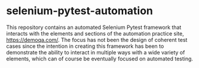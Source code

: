 # selenium-pytest-automation

This repository contains an automated Selenium Pytest framework that interacts with the elements and sections of the automation practice site, https://demoqa.com/.
The focus has not been the design of coherent test cases since the intention in creating this framework has been to demonstrate the ability to interact in multiple ways with a wide variety of elements, which can of course be eventually focused on automated testing.
